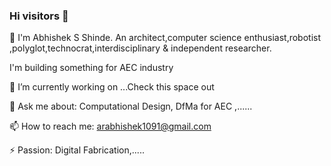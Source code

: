 ### Hi visitors 👋

:man:	I'm Abhishek S Shinde. An architect,computer science enthusiast,robotist ,polyglot,technocrat,interdisciplinary & independent  researcher. 

I'm building something for AEC industry 

🔭 I’m currently working on ...Check this space out

💬 Ask me about: Computational Design, DfMa for AEC ,......

📫 How to reach me: arabhishek1091@gmail.com

⚡ Passion: Digital Fabrication,.....

<!--
**InquisitiveAS/InquisitiveAS** is a ✨ _special_ ✨ repository because its `README.md` (this file) appears on your GitHub profile.

Here are some ideas to get you started:

- 🔭 I’m currently working on ...
- 🌱 I’m currently learning ...
- 👯 I’m looking to collaborate on ...
- 🤔 I’m looking for help with ...
- 💬 Ask me about ...
- 📫 How to reach me: ...
- 😄 Pronouns: ...
- ⚡ Fun fact: ...
-->
